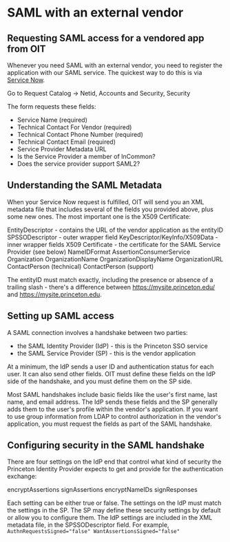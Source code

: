# SAML with an external vendor

## Requesting SAML access for a vendored app from OIT

Whenever you need SAML with an external vendor, you need to register the application with our SAML service. The quickest way to do this is via [Service Now](https://princeton.service-now.com/snap/). 

Go to Request Catalog -> Netid, Accounts and Security, Security

The form requests these fields:

* Service Name (required)
* Technical Contact For Vendor (required)
* Technical Contact Phone Number (required)
* Technical Contact Email (required)
* Service Provider Metadata URL
* Is the Service Provider a member of InCommon?
* Does the service provider support SAML2?

## Understanding the SAML Metadata

When your Service Now request is fulfilled, OIT will send you an XML metadata file that includes several of the fields you provided above, plus some new ones. The most important one is the X509 Certificate:

EntityDescriptor - contains the URL of the vendor application as the entityID
  SPSSODescriptor - outer wrapper field
    KeyDescriptor/KeyInfo/X509Data - inner wrapper fields
      X509 Certificate - the certificate for the SAML Service Provider (see below)
    NameIDFormat
    AssertionConsumerService
  Organization
    OrganizationName
    OrganizationDisplayName
    OrganizationURL
  ContactPerson (technical)
  ContactPerson (support)

The entityID must match exactly, including the presence or absence of a trailing slash - there's a difference between https://mysite.princeton.edu/ and https://mysite.princeton.edu. 

## Setting up SAML access

A SAML connection involves a handshake between two parties:

- the SAML Identity Provider (IdP) - this is the Princeton SSO service
- the SAML Service Provider (SP) - this is the vendor application

At a minimum, the IdP sends a user ID and authentication status for each user. It can also send other fields. OIT must define these fields on the IdP side of the handshake, and you must define them on the SP side.

Most SAML handshakes include basic fields like the user's first name, last name, and email address. The IdP sends these fields and the SP generally adds them to the user's profile within the vendor's application. If you want to use group information from LDAP to control authorization in the vendor's application, you must request the fields as part of the SAML handshake. 

## Configuring security in the SAML handshake

There are four settings on the IdP end that control what kind of security the Princeton Identity Provider expects to get and provide for the authentication exchange:

encryptAssertions
signAssertions
encryptNameIDs
signResponses

Each setting can be either true or false. The settings on the IdP must match the settings in the SP. The SP may define these security settings by default or allow you to configure them. The IdP settings are included in the XML metadata file, in the SPSSODescriptor field. For example, `AuthnRequestsSigned="false" WantAssertionsSigned="false"`

